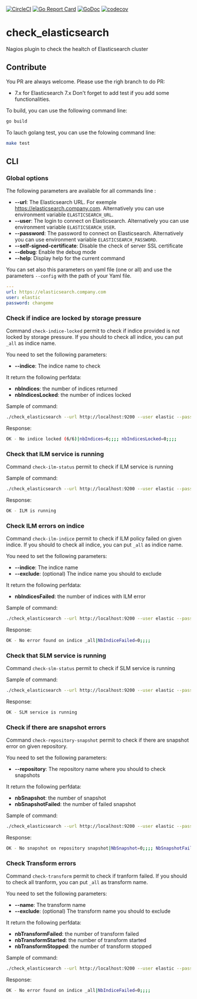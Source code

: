 [![CircleCI](https://circleci.com/gh/disaster37/check_elasticsearch/tree/7.x.svg?style=svg)](https://circleci.com/gh/disaster37/check_elasticsearch/tree/7.x)
[![Go Report Card](https://goreportcard.com/badge/github.com/disaster37/check_elasticsearch)](https://goreportcard.com/report/github.com/disaster37/check_elasticsearch)
[![GoDoc](https://godoc.org/github.com/disaster37/check_elasticsearch?status.svg)](http://godoc.org/github.com/disaster37/check_elasticsearch)
[![codecov](https://codecov.io/gh/disaster37/check_elasticsearch/branch/7.x/graph/badge.svg)](https://codecov.io/gh/disaster37/check_elasticsearch/branch/7.x)


# check_elasticsearch
Nagios plugin to check the healtch of Elasticsearch cluster

## Contribute

You PR are always welcome. Please use the righ branch to do PR:
 - 7.x for Elasticsearch 7.x
Don't forget to add test if you add some functionalities.

To build, you can use the following command line:
```sh
go build
```

To lauch golang test, you can use the folowing command line:
```sh
make test
```

## CLI

### Global options

The following parameters are available for all commands line :
- **--url**: The Elasticsearch URL. For exemple https://elasticsearch.company.com. Alternatively you can use environment variable `ELASTICSEARCH_URL`.
- **--user**: The login to connect on Elasticsearch. Alternatively you can use environment variable `ELASTICSEARCH_USER`.
- **--password**: The password to connect on Elasticsearch. Alternatively you can use environment variable `ELASTICSEARCH_PASSWORD`.
- **--self-signed-certificate**: Disable the check of server SSL certificate
- **--debug**: Enable the debug mode
- **--help**: Display help for the current command


You can set also this parameters on yaml file (one or all) and use the parameters `--config` with the path of your Yaml file.
```yaml
---
url: https://elasticsearch.company.com
user: elastic
password: changeme
```

### Check if indice are locked by storage pressure

Command `check-indice-locked` permit to check if indice provided is not locked by storage pressure.
If you should to check all indice, you can put `_all` as indice name.

You need to set the following parameters:
- **--indice**: The indice name to check

It return the following perfdata:
- **nbIndices**: the number of indices returned
- **nbIndicesLocked**: the number of indices locked


Sample of command:
```bash
./check_elasticsearch --url http://localhost:9200 --user elastic --password changeme check-indice-locked --indice _all
```

Response:
```bash
OK - No indice locked (6/6)|nbIndices=6;;;; nbIndicesLocked=0;;;;
```

### Check that ILM service is running

Command `check-ilm-status` permit to check if ILM service is running


Sample of command:
```bash
./check_elasticsearch --url http://localhost:9200 --user elastic --password changeme check-ilm-status
```
Response:
```bash
OK - ILM is running
```


### Check ILM errors on indice

Command `check-ilm-indice` permit to check if ILM policy failed on given indice.
If you should to check all indice, you can put `_all` as indice name.

You need to set the following parameters:
- **--indice**: The indice name
- **--exclude**: (optional) The indice name you should to exclude

It return the following perfdata:
- **nbIndicesFailed**: the number of indices with ILM error

Sample of command:
```bash
./check_elasticsearch --url http://localhost:9200 --user elastic --password changeme check-ilm-indice --indice _all
```

Response:
```bash
OK - No error found on indice _all|NbIndiceFailed=0;;;; 
```

### Check that SLM service is running 

Command `check-slm-status` permit to check if SLM service is running


Sample of command:
```bash
./check_elasticsearch --url http://localhost:9200 --user elastic --password changeme check-slm-status
```
Response:
```bash
OK - SLM service is running
```

### Check if there are snapshot errors

Command `check-repository-snapshot` permit to check if there are snapshot error on given repository.

You need to set the following parameters:
- **--repository**: The repository name where you should to check snapshots

It return the following perfdata:
- **nbSnapshot**: the number of snapshot
- **nbSnapshotFailed**: the number of failed snapshot

Sample of command:
```bash
./check_elasticsearch --url http://localhost:9200 --user elastic --password changeme check-repository-snapshot --repository snapshot
```

Response:
```bash
OK - No snapshot on repository snapshot|NbSnapshot=0;;;; NbSnapshotFailed=0;;;;
```

### Check Transform errors

Command `check-transform` permit to check if tranform failed.
If you should to check all tranform, you can put `_all` as transform name.

You need to set the following parameters:
- **--name**: The transform name
- **--exclude**: (optional) The transform name you should to exclude

It return the following perfdata:
- **nbTransformFailed**: the number of transform failed
- **nbTransformStarted**: the number of transform started
- **nbTransformStopped**: the number of transform stopped

Sample of command:
```bash
./check_elasticsearch --url http://localhost:9200 --user elastic --password changeme check-transform --name _all
```

Response:
```bash
OK - No error found on indice _all|NbIndiceFailed=0;;;; 
```
